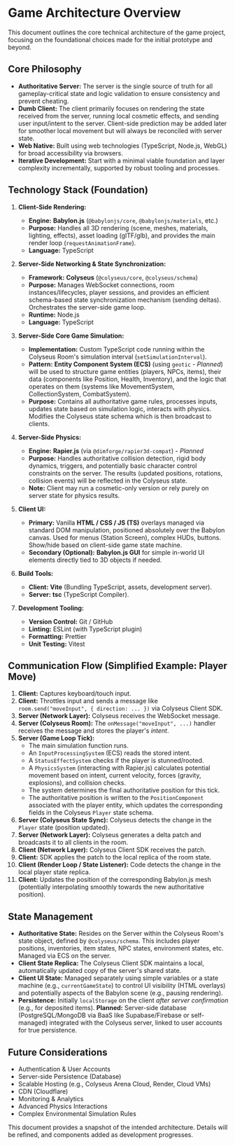 # Game Architecture Overview

This document outlines the core technical architecture of the game project, focusing on the foundational choices made for the initial prototype and beyond.

## Core Philosophy

*   **Authoritative Server:** The server is the single source of truth for all gameplay-critical state and logic validation to ensure consistency and prevent cheating.
*   **Dumb Client:** The client primarily focuses on rendering the state received from the server, running local cosmetic effects, and sending user input/intent to the server. Client-side prediction may be added later for smoother local movement but will always be reconciled with server state.
*   **Web Native:** Built using web technologies (TypeScript, Node.js, WebGL) for broad accessibility via browsers.
*   **Iterative Development:** Start with a minimal viable foundation and layer complexity incrementally, supported by robust tooling and processes.

## Technology Stack (Foundation)

1.  **Client-Side Rendering:**
    *   **Engine:** **Babylon.js** (`@babylonjs/core`, `@babylonjs/materials`, etc.)
    *   **Purpose:** Handles all 3D rendering (scene, meshes, materials, lighting, effects), asset loading (glTF/glb), and provides the main render loop (`requestAnimationFrame`).
    *   **Language:** TypeScript

2.  **Server-Side Networking & State Synchronization:**
    *   **Framework:** **Colyseus** (`@colyseus/core`, `@colyseus/schema`)
    *   **Purpose:** Manages WebSocket connections, room instances/lifecycles, player sessions, and provides an efficient schema-based state synchronization mechanism (sending deltas). Orchestrates the server-side game loop.
    *   **Runtime:** Node.js
    *   **Language:** TypeScript

3.  **Server-Side Core Game Simulation:**
    *   **Implementation:** Custom TypeScript code running within the Colyseus Room's simulation interval (`setSimulationInterval`).
    *   **Pattern:** **Entity Component System (ECS)** (using `geotic` - *Planned*) will be used to structure game entities (players, NPCs, items), their data (components like Position, Health, Inventory), and the logic that operates on them (systems like MovementSystem, CollectionSystem, CombatSystem).
    *   **Purpose:** Contains all authoritative game rules, processes inputs, updates state based on simulation logic, interacts with physics. Modifies the Colyseus state schema which is then broadcast to clients.

4.  **Server-Side Physics:**
    *   **Engine:** **Rapier.js** (via `@dimforge/rapier3d-compat`) - *Planned*
    *   **Purpose:** Handles authoritative collision detection, rigid body dynamics, triggers, and potentially basic character control constraints on the server. The results (updated positions, rotations, collision events) will be reflected in the Colyseus state.
    *   **Note:** Client may run a cosmetic-only version or rely purely on server state for physics results.

5.  **Client UI:**
    *   **Primary:** Vanilla **HTML / CSS / JS (TS)** overlays managed via standard DOM manipulation, positioned absolutely over the Babylon canvas. Used for menus (Station Screen), complex HUDs, buttons. Show/hide based on client-side game state machine.
    *   **Secondary (Optional):** **Babylon.js GUI** for simple in-world UI elements directly tied to 3D objects if needed.

6.  **Build Tools:**
    *   **Client:** **Vite** (Bundling TypeScript, assets, development server).
    *   **Server:** **tsc** (TypeScript Compiler).

7.  **Development Tooling:**
    *   **Version Control:** Git / GitHub
    *   **Linting:** ESLint (with TypeScript plugin)
    *   **Formatting:** Prettier
    *   **Unit Testing:** Vitest

## Communication Flow (Simplified Example: Player Move)

1.  **Client:** Captures keyboard/touch input.
2.  **Client:** Throttles input and sends a message like `room.send("moveInput", { direction: ... })` via Colyseus Client SDK.
3.  **Server (Network Layer):** Colyseus receives the WebSocket message.
4.  **Server (Colyseus Room):** The `onMessage("moveInput", ...)` handler receives the message and stores the player's *intent*.
5.  **Server (Game Loop Tick):**
    *   The main simulation function runs.
    *   An `InputProcessingSystem` (ECS) reads the stored intent.
    *   A `StatusEffectSystem` checks if the player is stunned/rooted.
    *   A `PhysicsSystem` (interacting with Rapier.js) calculates potential movement based on intent, current velocity, forces (gravity, explosions), and collision checks.
    *   The system determines the final authoritative position for this tick.
    *   The authoritative position is written to the `PositionComponent` associated with the player entity, which updates the corresponding fields in the Colyseus `Player` state schema.
6.  **Server (Colyseus State Sync):** Colyseus detects the change in the `Player` state (position updated).
7.  **Server (Network Layer):** Colyseus generates a delta patch and broadcasts it to all clients in the room.
8.  **Client (Network Layer):** Colyseus Client SDK receives the patch.
9.  **Client:** SDK applies the patch to the local replica of the room state.
10. **Client (Render Loop / State Listener):** Code detects the change in the local player state replica.
11. **Client:** Updates the position of the corresponding Babylon.js mesh (potentially interpolating smoothly towards the new authoritative position).

## State Management

*   **Authoritative State:** Resides on the Server within the Colyseus Room's state object, defined by `@colyseus/schema`. This includes player positions, inventories, item states, NPC states, environment states, etc. Managed via ECS on the server.
*   **Client State Replica:** The Colyseus Client SDK maintains a local, automatically updated copy of the server's shared state.
*   **Client UI State:** Managed separately using simple variables or a state machine (e.g., `currentGameState`) to control UI visibility (HTML overlays) and potentially aspects of the Babylon scene (e.g., pausing rendering).
*   **Persistence:** Initially `localStorage` on the client *after server confirmation* (e.g., for deposited items). **Planned:** Server-side database (PostgreSQL/MongoDB via BaaS like Supabase/Firebase or self-managed) integrated with the Colyseus server, linked to user accounts for true persistence.

## Future Considerations

*   Authentication & User Accounts
*   Server-side Persistence (Database)
*   Scalable Hosting (e.g., Colyseus Arena Cloud, Render, Cloud VMs)
*   CDN (Cloudflare)
*   Monitoring & Analytics
*   Advanced Physics Interactions
*   Complex Environmental Simulation Rules

This document provides a snapshot of the intended architecture. Details will be refined, and components added as development progresses.
